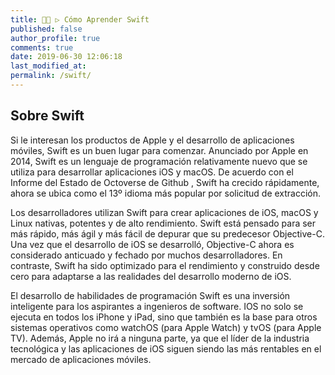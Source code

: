 ```yaml
---
title: 👨‍🚀 ▷ Cómo Aprender Swift
published: false
author_profile: true
comments: true
date: 2019-06-30 12:06:18
last_modified_at: 
permalink: /swift/
---
```


## Sobre Swift

Si le interesan los productos de Apple y el desarrollo de aplicaciones móviles, Swift es un buen lugar para comenzar. Anunciado por Apple en 2014, Swift es un lenguaje de programación relativamente nuevo que se utiliza para desarrollar aplicaciones iOS y macOS. De acuerdo con el Informe del Estado de Octoverse de Github , Swift ha crecido rápidamente, ahora se ubica como el 13º idioma más popular por solicitud de extracción.

Los desarrolladores utilizan Swift para crear aplicaciones de iOS, macOS y Linux nativas, potentes y de alto rendimiento. Swift está pensado para ser más rápido, más ágil y más fácil de depurar que su predecesor Objective-C. Una vez que el desarrollo de iOS se desarrolló, Objective-C ahora es considerado anticuado y fechado por muchos desarrolladores. En contraste, Swift ha sido optimizado para el rendimiento y construido desde cero para adaptarse a las realidades del desarrollo moderno de iOS.

El desarrollo de habilidades de programación Swift es una inversión inteligente para los aspirantes a ingenieros de software. IOS no solo se ejecuta en todos los iPhone y iPad, sino que también es la base para otros sistemas operativos como watchOS (para Apple Watch) y tvOS (para Apple TV). Además, Apple no irá a ninguna parte, ya que el líder de la industria tecnológica y las aplicaciones de iOS siguen siendo las más rentables en el mercado de aplicaciones móviles.